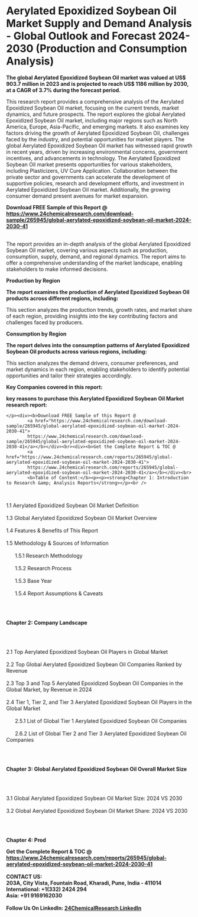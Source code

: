 <h1>Aerylated Epoxidized Soybean Oil Market Supply and Demand Analysis - Global Outlook and Forecast 2024-2030 (Production and Consumption Analysis)</h1><p><strong>The global Aerylated Epoxidized Soybean Oil market was valued at US$ 903.7 million in 2023 and is projected to reach US$ 1186 million by 2030, at a CAGR of 3.7% during the forecast period.</strong></p><p>
</p><p>This research report provides a comprehensive analysis of the Aerylated Epoxidized Soybean Oil market, focusing on the current trends, market dynamics, and future prospects. The report explores the global Aerylated Epoxidized Soybean Oil market, including major regions such as North America, Europe, Asia-Pacific, and emerging markets. It also examines key factors driving the growth of Aerylated Epoxidized Soybean Oil, challenges faced by the industry, and potential opportunities for market players. The global Aerylated Epoxidized Soybean Oil market has witnessed rapid growth in recent years, driven by increasing environmental concerns, government incentives, and advancements in technology. The Aerylated Epoxidized Soybean Oil market presents opportunities for various stakeholders, including Plasticizers, UV Cure Application. Collaboration between the private sector and governments can accelerate the development of supportive policies, research and development efforts, and investment in Aerylated Epoxidized Soybean Oil market. Additionally, the growing consumer demand present avenues for market expansion. </p><div><b>Download FREE Sample of this Report @ 
            <a href="https://www.24chemicalresearch.com/download-sample/265945/global-aerylated-epoxidized-soybean-oil-market-2024-2030-41">
            https://www.24chemicalresearch.com/download-sample/265945/global-aerylated-epoxidized-soybean-oil-market-2024-2030-41</a></b></div><br><p>
</p><p>The report provides an in-depth analysis of the global Aerylated Epoxidized Soybean Oil market, covering various aspects such as production, consumption, supply, demand, and regional dynamics. The report aims to offer a comprehensive understanding of the market landscape, enabling stakeholders to make informed decisions.</p><p>
</p><p><strong>Production by Region</strong></p><p>
</p><p><strong>The report examines the production of Aerylated Epoxidized Soybean Oil products across different regions, including:</strong></p><p>
</p><p>
</p><p>This section analyzes the production trends, growth rates, and market share of each region, providing insights into the key contributing factors and challenges faced by producers.</p><p>
</p><p><strong>Consumption by Region</strong></p><p>
</p><p><strong>The report delves into the consumption patterns of Aerylated Epoxidized Soybean Oil products across various regions, including:</strong></p><p>
</p><p>
	</p><p>
</p><p>This section analyzes the demand drivers, consumer preferences, and market dynamics in each region, enabling stakeholders to identify potential opportunities and tailor their strategies accordingly.</p><p>
<strong>Key Companies covered in this report:</strong></p><p>
</p><p>
</p><p><strong>key reasons to purchase this Aerylated Epoxidized Soybean Oil Market research report:</strong></p><p>

	</p><div><b>Download FREE Sample of this Report @ 
            <a href="https://www.24chemicalresearch.com/download-sample/265945/global-aerylated-epoxidized-soybean-oil-market-2024-2030-41">
            https://www.24chemicalresearch.com/download-sample/265945/global-aerylated-epoxidized-soybean-oil-market-2024-2030-41</a></b></div><br><div><b>Get the Complete Report & TOC @ 
            <a href="https://www.24chemicalresearch.com/reports/265945/global-aerylated-epoxidized-soybean-oil-market-2024-2030-41">
            https://www.24chemicalresearch.com/reports/265945/global-aerylated-epoxidized-soybean-oil-market-2024-2030-41</a></b></div><br>
            <b>Table of Content:</b><p><p><strong>Chapter 1: Introduction to Research &amp; Analysis Reports</strong></p><br />
<br />
<p>1.1 Aerylated Epoxidized Soybean Oil  Market Definition<br /><br />
1.3 Global Aerylated Epoxidized Soybean Oil  Market Overview<br /><br />
1.4 Features &amp; Benefits of This Report<br /><br />
1.5 Methodology &amp; Sources of Information<br /><br />
&nbsp;&nbsp;&nbsp;&nbsp;&nbsp; 1.5.1 Research Methodology<br /><br />
&nbsp;&nbsp;&nbsp;&nbsp;&nbsp; 1.5.2 Research Process<br /><br />
&nbsp;&nbsp;&nbsp;&nbsp;&nbsp; 1.5.3 Base Year<br /><br />
&nbsp;&nbsp;&nbsp;&nbsp;&nbsp; 1.5.4 Report Assumptions &amp; Caveats</p><br />
<br />
<p><strong>Chapter 2: Company Landscape</strong></p><br />
<br />
<p>2.1 Top Aerylated Epoxidized Soybean Oil  Players in Global Market<br /><br />
2.2 Top Global Aerylated Epoxidized Soybean Oil  Companies Ranked by Revenue<br /><br />
2.3 Top 3 and Top 5 Aerylated Epoxidized Soybean Oil  Companies in the Global Market, by Revenue in 2024<br /><br />
2.4 Tier 1, Tier 2, and Tier 3 Aerylated Epoxidized Soybean Oil  Players in the Global Market<br /><br />
&nbsp;&nbsp;&nbsp;&nbsp;&nbsp; 2.5.1 List of Global Tier 1 Aerylated Epoxidized Soybean Oil  Companies<br /><br />
&nbsp;&nbsp;&nbsp;&nbsp;&nbsp; 2.6.2 List of Global Tier 2 and Tier 3 Aerylated Epoxidized Soybean Oil  Companies</p><br />
<br />
<p><strong>Chapter 3: Global Aerylated Epoxidized Soybean Oil  Overall Market Size</strong></p><br />
<br />
<p>3.1 Global Aerylated Epoxidized Soybean Oil  Market Size: 2024 VS 2030<br /><br />
3.2 Global Aerylated Epoxidized Soybean Oil  Market Share: 2024 VS 2030</p><br />
<br />
<p><strong>Chapter 4: Prod</p><div><b>Get the Complete Report & TOC @ 
            <a href="https://www.24chemicalresearch.com/reports/265945/global-aerylated-epoxidized-soybean-oil-market-2024-2030-41">
            https://www.24chemicalresearch.com/reports/265945/global-aerylated-epoxidized-soybean-oil-market-2024-2030-41</a></b></div><br><b>CONTACT US:</b><br>
            203A, City Vista, Fountain Road, Kharadi, Pune, India - 411014<br>
            International: +1(332) 2424 294<br>
            Asia: +91 9169162030 <br><br>
            Follow Us On LinkedIn: <a href="https://www.linkedin.com/company/24chemicalresearch/">24ChemicalResearch LinkedIn</a>